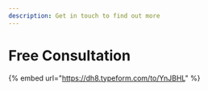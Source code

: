 ```yaml
---
description: Get in touch to find out more
---
```


# Free Consultation

{% embed url="https://dh8.typeform.com/to/YnJBHL" %}

